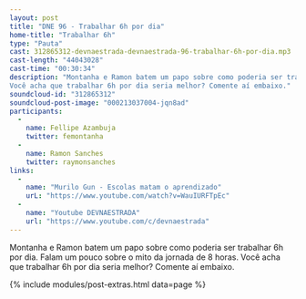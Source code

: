 ```yaml
---
layout: post
title: "DNE 96 - Trabalhar 6h por dia"
home-title: "Trabalhar 6h"
type: "Pauta"
cast: 312865312-devnaestrada-devnaestrada-96-trabalhar-6h-por-dia.mp3
cast-length: "44043028"
cast-time: "00:30:34"
description: "Montanha e Ramon batem um papo sobre como poderia ser trabalhar 6h por dia. Falam um pouco sobre o mito da jornada de 8 horas.
Você acha que trabalhar 6h por dia seria melhor? Comente aí embaixo."
soundcloud-id: "312865312"
soundcloud-post-image: "000213037004-jqn8ad"
participants:
  -
    name: Fellipe Azambuja
    twitter: femontanha
  -
    name: Ramon Sanches
    twitter: raymonsanches
links:
  -
    name: "Murilo Gun - Escolas matam o aprendizado"
    urL: "https://www.youtube.com/watch?v=WauIURFTpEc"
  -
    name: "Youtube DEVNAESTRADA"
    url: "https://www.youtube.com/c/devnaestrada"
---
```


Montanha e Ramon batem um papo sobre como poderia ser trabalhar 6h por dia. Falam um pouco sobre o mito da jornada de 8 horas.
Você acha que trabalhar 6h por dia seria melhor? Comente aí embaixo.

{% include modules/post-extras.html data=page %}
